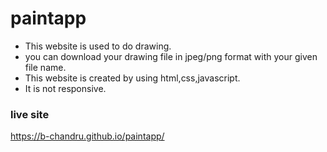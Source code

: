 # paintapp
<ul>
  <li>This website is used to do drawing.</li>
  <li>you can download your drawing file in jpeg/png format with your given file name.</li>
<li>This website is created by using html,css,javascript.</li>
<li>It is not responsive.</li>
  </ul>

### live site

https://b-chandru.github.io/paintapp/
